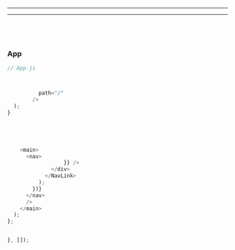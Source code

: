 
________________________________________________________________________________
________________________________________________________________________________



```sh
```














```js

```


```js

```



```js
```


### App


```js
// App.js



          path="/"
        />
  );
}

```



```js
```






```js
```




```js


    <main>
      <nav>
                  }} />
              </div>
            </NavLink>
          );
        })}
      </nav>
      />
    </main>
  );
};

```



```js
```


```js
}, []);
```






```js
```



```js
```


```js
```





